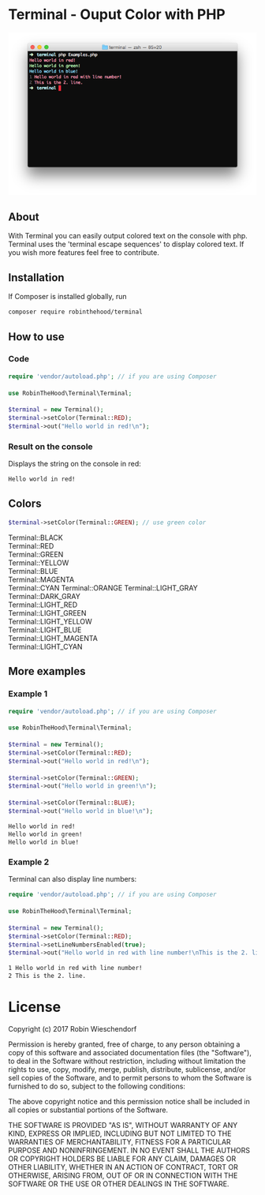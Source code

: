 # Terminal - Ouput Color with PHP


![alt text](https://raw.githubusercontent.com/RobinTheHood/Terminal/master/docs/Example-Image.png)


## About

With Terminal you can easily output colored text on the console with php. Terminal uses the 'terminal escape sequences' to display colored text. If you wish more features feel free to contribute.

## Installation


If Composer is installed globally, run

```bash
composer require robinthehood/terminal
```

## How to use

### Code
```php
require 'vendor/autoload.php'; // if you are using Composer

use RobinTheHood\Terminal\Terminal;

$terminal = new Terminal();
$terminal->setColor(Terminal::RED);
$terminal->out("Hello world in red!\n");
```

### Result on the console

Displays the string on the console in red:
```
Hello world in red!
```

## Colors

```php
$terminal->setColor(Terminal::GREEN); // use green color
```

Terminal::BLACK  
Terminal::RED  
Terminal::GREEN  
Terminal::YELLOW  
Terminal::BLUE  
Terminal::MAGENTA  
Terminal::CYAN
Terminal::ORANGE
Terminal::LIGHT_GRAY  
Terminal::DARK_GRAY  
Terminal::LIGHT_RED  
Terminal::LIGHT_GREEN  
Terminal::LIGHT_YELLOW  
Terminal::LIGHT_BLUE  
Terminal::LIGHT_MAGENTA  
Terminal::LIGHT_CYAN

## More examples

### Example 1

```php
require 'vendor/autoload.php'; // if you are using Composer

use RobinTheHood\Terminal\Terminal;

$terminal = new Terminal();
$terminal->setColor(Terminal::RED);
$terminal->out("Hello world in red!\n");

$terminal->setColor(Terminal::GREEN);
$terminal->out("Hello world in green!\n");

$terminal->setColor(Terminal::BLUE);
$terminal->out("Hello world in blue!\n");
```

```
Hello world in red!
Hello world in green!
Hello world in blue!
```

### Example 2
Terminal can also display line numbers:

```php
require 'vendor/autoload.php'; // if you are using Composer

use RobinTheHood\Terminal\Terminal;

$terminal = new Terminal();
$terminal->setColor(Terminal::RED);
$terminal->setLineNumbersEnabled(true);
$terminal->out("Hello world in red with line number!\nThis is the 2. line.\n");
```

```
1 Hello world in red with line number!
2 This is the 2. line.
```

# License
Copyright (c) 2017 Robin Wieschendorf

Permission is hereby granted, free of charge, to any person obtaining a copy of this software and associated documentation files (the "Software"), to deal in the Software without restriction, including without limitation the rights to use, copy, modify, merge, publish, distribute, sublicense, and/or sell copies of the Software, and to permit persons to whom the Software is furnished to do so, subject to the following conditions:

The above copyright notice and this permission notice shall be included in all copies or substantial portions of the Software.

THE SOFTWARE IS PROVIDED "AS IS", WITHOUT WARRANTY OF ANY KIND, EXPRESS OR IMPLIED, INCLUDING BUT NOT LIMITED TO THE WARRANTIES OF MERCHANTABILITY, FITNESS FOR A PARTICULAR PURPOSE AND NONINFRINGEMENT. IN NO EVENT SHALL THE AUTHORS OR COPYRIGHT HOLDERS BE LIABLE FOR ANY CLAIM, DAMAGES OR OTHER LIABILITY, WHETHER IN AN ACTION OF CONTRACT, TORT OR OTHERWISE, ARISING FROM, OUT OF OR IN CONNECTION WITH THE SOFTWARE OR THE USE OR OTHER DEALINGS IN THE SOFTWARE.
